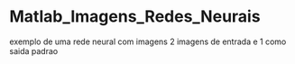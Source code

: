 # Matlab_Imagens_Redes_Neurais
exemplo de uma rede neural com imagens
2 imagens de entrada e 1 como saida padrao
